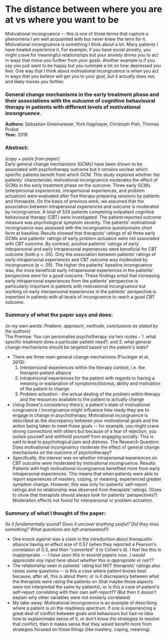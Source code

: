 # The distance between where you are at vs where you want to be

Motivational incongruence -- this is one of those terms that capture a phenomena I am well acquainted with but never knew the term for it. Motivational incongruence is something I think about a lot. Many patients I have treated experience it. For example, if you have social anxiety, you might crave for meaningful relationships but your anxiety drives you to act in ways that move you further from your goals. Another example is if you say you just want to be happy but you ruminate a lot on how depressed you feel. One way that I think about motivational incongruence is when you act in ways that *you believe* will get you to your goal, but it actually does not, and likely moves you farther. 

### General change mechanisms in the early treatment phase and their associations with the outcome of cognitive behavioural therapy in patients with different levels of motivational incongruence.  
**Authors:** Sebastian Gmeinwieser, York Hagmayer, Christoph Pieh, Thomas Probst  
**Year:** 2019
  
### Abstract:  
*(copy + paste from paper)*    
Early general change mechanisms (GCMs) have been shown to be associated with psychotherapy outcome but it remains unclear which specific patients benefit from which GCM. This study explored whether the patients' characteristic motivational incongruence moderates the effect of GCMs in the early treatment phase on the outcome. Three early GCMs (interpersonal experiences, intrapersonal experiences, and problem actuation) were evaluated after five therapy‐preparing sessions by patients and therapists. On the basis of previous work, we assumed that the association between intrapersonal experiences and outcome is moderated by incongruence. A total of 524 patients completing outpatient cognitive behavioural therapy (CBT) were investigated. The patient‐reported outcome measure was psychological symptom severity. The patients' motivational incongruence was assessed with the incongruence questionnaire short form at baseline. Results showed that therapists' ratings of all three early GCMs and patients' ratings of early problem actuation were not associated with CBT outcome. By contrast, positive patients' ratings of early interpersonal and early intrapersonal experiences were beneficial for CBT outcome (both p < .05). Only the association between patients' ratings of early intrapersonal experiences and CBT outcome was moderated by incongruence (p < .05). The higher the patients' baseline incongruence was, the more beneficial early intrapersonal experiences in the patients' perspective were for a good outcome. These findings entail that increasing early intrapersonal experiences from the patients' perspective is particularly important in patients with motivational incongruence but working on early interpersonal experiences in the patients' perspective is important in patients with all levels of incongruence to reach a good CBT outcome.

### Summary of what the paper says and does:
*(in my own words: Problem, approach, methods, conclusions as stated by the authors)*  
The Premise: You can personalise psychotherapy via two routes - 1. what specific treatment does a particular patient need?; and 2. what general change mechanisms should be targeted based on the patient's state?
- There are three main general change mechanisms (Fluckiger et al, 2013):
  1. Interpersonal experiences within the therapy context, i.e. the therapist-patient alliance
  2. Intrapersonal experiences for the patient with regards to having a meaning or explanation of symptoms/distress, ability and motivation of the patient to change
  3. Problem actuation - the actual dealing of the problem within therapy and the resources available to the patient to actually change
- Using Grawe's consistency theory, a patient's state of motivational congruence / incongruence might influence how ready they are to engage in change in psychotherapy. Motivational incongruence is described as the discrepancy between your motivational goals and the action being taken to meet those goals -- for example, you might crave strong connections with others but because of a fear of rejection, you isolate yourself and withhold yourself from engaging socially. This is said to lead to psychological pain and distress.
The Research Question: Does motivational incongruency moderate the effect of general change mechanisms on the outcome of psychotherapy?
- Specifically, the interest was on whether intrapersonal experiences on CBT outcome were moderated by motivational incongruence.
Results: Patients with high motivational incongruence benefited more from early intrapersonal experiences. This means that when patients were able to report experiences of mastery, coping, or meaning, experienced greater symptom change. However, this was only for patients' self-report ratings and no relationship was observed from therapists' ratings. (Goes to show that therapists should always look for patients' perspectives?) Moderation effects not found for interpersonal or problem actuation.


### Summary of what I thought of the paper:
*(Is it fundamentally sound? Does it uncover anything useful? Did they miss something? What questions are left unanswered?)*  
- One knock against was a claim in the introduction about therapuetic alliance having an effect size of 0.57 (when they reported a Pearson's correlation of 0.3, and then "converted" it to Cohen's d). I feel like this is inappropriate. -- *I have seen this in several papers now...I would appreciate any input here about whether this is appropriate or not??*
- The relationship seen in patients' rating but NOT therapists' ratings also raises some questions -- is this a case where patient knows best because, after all, this is about them; or is it discrepancy between what the therapists were rating the patients on (that maybe those aspects were not interpreted the same by patients); or is this a case of patient's self-report correlating with their own self-report?? (But then it doesn't explain why other variables were not similarly correlated)
- My take-away: Motivational incongruence is an example of describing where a patient is on the readiness spectrum. If one is experiencing a great deal of conflict between goals and behaviours but had no idea how to explain/make sense of it, or don't know the strategies to resolve that conflict, then it makes sense that they would benefit more from strategies focused on those things (like mastery, coping, meaning).

